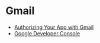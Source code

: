 # Gmail

- [Authorizing Your App with Gmail](https://developers.google.com/gmail/api/auth/about-auth)
- [Google Developer Console](https://console.developers.google.com)

